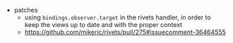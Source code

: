 * patches
    * using `bindings.observer.target` in the rivets handler, in order to keep the views up to date and with the proper context
    * https://github.com/mikeric/rivets/pull/275#issuecomment-36464555